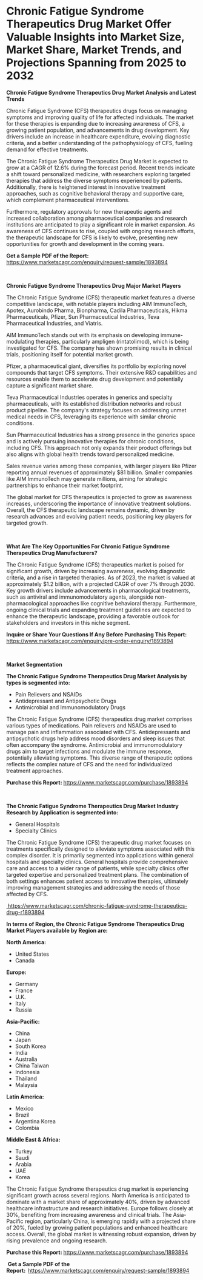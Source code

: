 <p><h1>Chronic Fatigue Syndrome Therapeutics Drug Market Offer Valuable Insights into Market Size, Market Share, Market Trends, and Projections Spanning from 2025 to 2032</h1></p><p><strong>Chronic Fatigue Syndrome Therapeutics Drug Market Analysis and Latest Trends</strong></p>
<p><p>Chronic Fatigue Syndrome (CFS) therapeutics drugs focus on managing symptoms and improving quality of life for affected individuals. The market for these therapies is expanding due to increasing awareness of CFS, a growing patient population, and advancements in drug development. Key drivers include an increase in healthcare expenditure, evolving diagnostic criteria, and a better understanding of the pathophysiology of CFS, fueling demand for effective treatments.</p><p>The Chronic Fatigue Syndrome Therapeutics Drug Market is expected to grow at a CAGR of 12.6% during the forecast period. Recent trends indicate a shift toward personalized medicine, with researchers exploring targeted therapies that address the diverse symptoms experienced by patients. Additionally, there is heightened interest in innovative treatment approaches, such as cognitive behavioral therapy and supportive care, which complement pharmaceutical interventions.</p><p>Furthermore, regulatory approvals for new therapeutic agents and increased collaboration among pharmaceutical companies and research institutions are anticipated to play a significant role in market expansion. As awareness of CFS continues to rise, coupled with ongoing research efforts, the therapeutic landscape for CFS is likely to evolve, presenting new opportunities for growth and development in the coming years.</p></p>
<p><strong>Get a Sample PDF of the Report:&nbsp;</strong> <a href="https://www.marketscagr.com/enquiry/request-sample/1893894?utm_campaign=2454&utm_medium=2&utm_source=Github&utm_content=ia&utm_term=19042025&utm_id=chronic-fatigue-syndrome-therapeutics-drug">https://www.marketscagr.com/enquiry/request-sample/1893894</a></p>
<p>&nbsp;</p>
<p><strong>Chronic Fatigue Syndrome Therapeutics Drug Major Market Players</strong></p>
<p><p>The Chronic Fatigue Syndrome (CFS) therapeutic market features a diverse competitive landscape, with notable players including AIM ImmunoTech, Apotex, Aurobindo Pharma, Bionpharma, Cadila Pharmaceuticals, Hikma Pharmaceuticals, Pfizer, Sun Pharmaceutical Industries, Teva Pharmaceutical Industries, and Viatris. </p><p>AIM ImmunoTech stands out with its emphasis on developing immune-modulating therapies, particularly ampligen (rintatolimod), which is being investigated for CFS. The company has shown promising results in clinical trials, positioning itself for potential market growth.</p><p>Pfizer, a pharmaceutical giant, diversifies its portfolio by exploring novel compounds that target CFS symptoms. Their extensive R&D capabilities and resources enable them to accelerate drug development and potentially capture a significant market share.</p><p>Teva Pharmaceutical Industries operates in generics and specialty pharmaceuticals, with its established distribution networks and robust product pipeline. The company's strategy focuses on addressing unmet medical needs in CFS, leveraging its experience with similar chronic conditions.</p><p>Sun Pharmaceutical Industries has a strong presence in the generics space and is actively pursuing innovative therapies for chronic conditions, including CFS. This approach not only expands their product offerings but also aligns with global health trends toward personalized medicine.</p><p>Sales revenue varies among these companies, with larger players like Pfizer reporting annual revenues of approximately $81 billion. Smaller companies like AIM ImmunoTech may generate millions, aiming for strategic partnerships to enhance their market footprint.</p><p>The global market for CFS therapeutics is projected to grow as awareness increases, underscoring the importance of innovative treatment solutions. Overall, the CFS therapeutic landscape remains dynamic, driven by research advances and evolving patient needs, positioning key players for targeted growth.</p></p>
<p>&nbsp;</p>
<p><strong>What Are The Key Opportunities For Chronic Fatigue Syndrome Therapeutics Drug Manufacturers?</strong></p>
<p><p>The Chronic Fatigue Syndrome (CFS) therapeutics market is poised for significant growth, driven by increasing awareness, evolving diagnostic criteria, and a rise in targeted therapies. As of 2023, the market is valued at approximately $1.2 billion, with a projected CAGR of over 7% through 2030. Key growth drivers include advancements in pharmacological treatments, such as antiviral and immunomodulatory agents, alongside non-pharmacological approaches like cognitive behavioral therapy. Furthermore, ongoing clinical trials and expanding treatment guidelines are expected to enhance the therapeutic landscape, providing a favorable outlook for stakeholders and investors in this niche segment.</p></p>
<p><strong>Inquire or Share Your Questions If Any Before Purchasing This Report:</strong> <a href="https://www.marketscagr.com/enquiry/pre-order-enquiry/1893894?utm_campaign=2454&utm_medium=2&utm_source=Github&utm_content=ia&utm_term=19042025&utm_id=chronic-fatigue-syndrome-therapeutics-drug">https://www.marketscagr.com/enquiry/pre-order-enquiry/1893894</a></p>
<p>&nbsp;</p>
<p><strong>Market Segmentation</strong></p>
<p><strong>The Chronic Fatigue Syndrome Therapeutics Drug Market Analysis by types is segmented into:</strong></p>
<p><ul><li>Pain Relievers and NSAIDs</li><li>Antidepressant and Antipsychotic Drugs</li><li>Antimicrobial and Immunomodulatory Drugs</li></ul></p>
<p><p>The Chronic Fatigue Syndrome (CFS) therapeutics drug market comprises various types of medications. Pain relievers and NSAIDs are used to manage pain and inflammation associated with CFS. Antidepressants and antipsychotic drugs help address mood disorders and sleep issues that often accompany the syndrome. Antimicrobial and immunomodulatory drugs aim to target infections and modulate the immune response, potentially alleviating symptoms. This diverse range of therapeutic options reflects the complex nature of CFS and the need for individualized treatment approaches.</p></p>
<p><strong>Purchase this Report:&nbsp;</strong><a href="https://www.marketscagr.com/purchase/1893894?utm_campaign=2454&utm_medium=2&utm_source=Github&utm_content=ia&utm_term=19042025&utm_id=chronic-fatigue-syndrome-therapeutics-drug">https://www.marketscagr.com/purchase/1893894</a></p>
<p>&nbsp;</p>
<p><strong>The Chronic Fatigue Syndrome Therapeutics Drug Market Industry Research by Application is segmented into:</strong></p>
<p><ul><li>General Hospitals</li><li>Specialty Clinics</li></ul></p>
<p><p>The Chronic Fatigue Syndrome (CFS) therapeutic drug market focuses on treatments specifically designed to alleviate symptoms associated with this complex disorder. It is primarily segmented into applications within general hospitals and specialty clinics. General hospitals provide comprehensive care and access to a wider range of patients, while specialty clinics offer targeted expertise and personalized treatment plans. The combination of both settings enhances patient access to innovative therapies, ultimately improving management strategies and addressing the needs of those affected by CFS.</p></p>
<p><a href="https://www.marketscagr.com/chronic-fatigue-syndrome-therapeutics-drug-r1893894?utm_campaign=2454&utm_medium=2&utm_source=Github&utm_content=ia&utm_term=19042025&utm_id=chronic-fatigue-syndrome-therapeutics-drug">&nbsp;https://www.marketscagr.com/chronic-fatigue-syndrome-therapeutics-drug-r1893894</a></p>
<p><strong>In terms of Region, the Chronic Fatigue Syndrome Therapeutics Drug Market Players available by Region are:</strong></p>
<p>
    <p> <strong> North America: </strong>
        <ul>
            <li>United States</li>
            <li>Canada</li>
        </ul>
        </p> 
    <p> <strong> Europe: </strong>
        <ul>
            <li>Germany</li>
            <li>France</li>
            <li>U.K.</li>
            <li>Italy</li>
            <li>Russia</li>
        </ul>
        </p> 
    <p> <strong> Asia-Pacific: </strong>
        <ul>
            <li>China</li>
            <li>Japan</li>
            <li>South Korea</li>
            <li>India</li>
            <li>Australia</li>
            <li>China Taiwan</li>
            <li>Indonesia</li>
            <li>Thailand</li>
            <li>Malaysia</li>
        </ul>
        </p> 
    <p> <strong> Latin America: </strong>
        <ul>
            <li>Mexico</li>
            <li>Brazil</li>
            <li>Argentina Korea</li>
            <li>Colombia</li>
        </ul>
        </p> 
    <p> <strong> Middle East & Africa: </strong>
        <ul>
            <li>Turkey</li>
            <li>Saudi</li>
            <li>Arabia</li>
            <li>UAE</li>
            <li>Korea</li>
        </ul>
    </p>
    </p>
<p><p>The Chronic Fatigue Syndrome therapeutics drug market is experiencing significant growth across several regions. North America is anticipated to dominate with a market share of approximately 40%, driven by advanced healthcare infrastructure and research initiatives. Europe follows closely at 30%, benefiting from increasing awareness and clinical trials. The Asia-Pacific region, particularly China, is emerging rapidly with a projected share of 20%, fueled by growing patient populations and enhanced healthcare access. Overall, the global market is witnessing robust expansion, driven by rising prevalence and ongoing research.</p></p>
<p><strong>Purchase this Report: </strong><a href="https://www.marketscagr.com/purchase/1893894?utm_campaign=2454&utm_medium=2&utm_source=Github&utm_content=ia&utm_term=19042025&utm_id=chronic-fatigue-syndrome-therapeutics-drug">https://www.marketscagr.com/purchase/1893894</a></p>
<p>&nbsp;<strong>Get a Sample PDF of the Report:&nbsp;&nbsp;</strong><a href="https://www.marketscagr.com/enquiry/request-sample/1893894?utm_campaign=2454&utm_medium=2&utm_source=Github&utm_content=ia&utm_term=19042025&utm_id=chronic-fatigue-syndrome-therapeutics-drug">https://www.marketscagr.com/enquiry/request-sample/1893894</a></p>
<p><strong></strong></p>
<p><p></p><p></p><p></p></p>